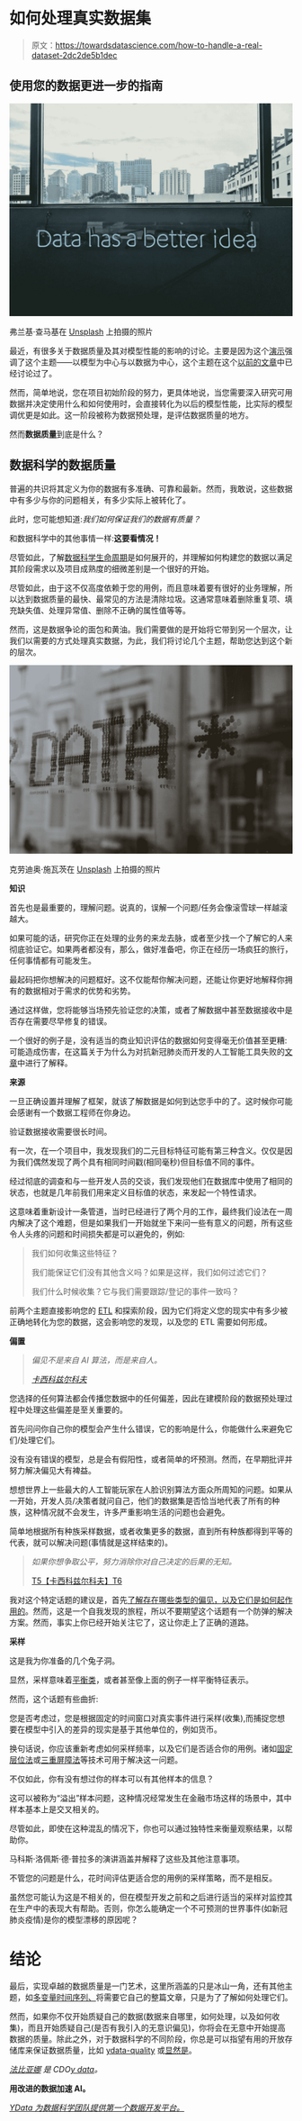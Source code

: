 # 如何处理真实数据集

> 原文：<https://towardsdatascience.com/how-to-handle-a-real-dataset-2dc2de5b1dec>

## 使用您的数据更进一步的指南

![](img/b4c446c47b41a541f74308db4fd5a6e7.png)

弗兰基·查马基在 [Unsplash](https://unsplash.com/) 上拍摄的照片

最近，有很多关于数据质量及其对模型性能的影响的讨论。主要是因为这个[演示](https://www.youtube.com/watch?v=06-AZXmwHjo)强调了这个主题——以模型为中心与以数据为中心，这个主题在这个[以前的文章](/from-model-centric-to-data-centric-4beb8ef50475)中已经讨论过了。

然而，简单地说，您在项目初始阶段的努力，更具体地说，当您需要深入研究可用数据并决定使用什么和如何使用时，会直接转化为以后的模型性能，比实际的模型调优更是如此。这一阶段被称为数据预处理，是评估数据质量的地方。

然而**数据质量**到底是什么？

## 数据科学的数据质量

普遍的共识将其定义为你的数据有多准确、可靠和最新。然而，我敢说，这些数据中有多少与你的问题相关，有多少实际上被转化了。

此时，您可能想知道:*我们如何保证我们的数据有质量？*

和数据科学中的其他事情一样:**这要看情况！**

尽管如此，了解[数据科学生命周期](/stoend-to-end-data-science-life-cycle-6387523b5afc)是如何展开的，并理解如何构建您的数据以满足其阶段需求以及项目成熟度的细微差别是一个很好的开始。

尽管如此，由于这不仅高度依赖于您的用例，而且意味着要有很好的业务理解，所以达到数据质量的最快、最常见的方法是清除垃圾。这通常意味着删除重复项、填充缺失值、处理异常值、删除不正确的属性值等等。

然而，这是数据争论的面包和黄油。我们需要做的是开始将它带到另一个层次，让我们以需要的方式处理真实数据，为此，我们将讨论几个主题，帮助您达到这个新的层次。

![](img/aaea3f4a66b10914eda66da80730305d.png)

克劳迪奥·施瓦茨在 [Unsplash](https://unsplash.com?utm_source=medium&utm_medium=referral) 上拍摄的照片

**知识**

首先也是最重要的，理解问题。说真的，误解一个问题/任务会像滚雪球一样越滚越大。

如果可能的话，研究你正在处理的业务的来龙去脉，或者至少找一个了解它的人来彻底验证它。如果两者都没有，那么，做好准备吧，你正在经历一场疯狂的旅行，任何事情都有可能发生。

最起码把你想解决的问题框好。这不仅能帮你解决问题，还能让你更好地解释你拥有的数据相对于需求的优势和劣势。

通过这样做，您将能够当场预先验证您的决策，或者了解数据中甚至数据接收中是否存在需要尽早修复的错误。

一个很好的例子是，没有适当的商业知识评估的数据如何变得毫无价值甚至更糟:可能造成伤害，在这篇关于为什么为对抗新冠肺炎而开发的人工智能工具失败的[文章](https://www.technologyreview.com/2021/07/30/1030329/machine-learning-ai-failed-covid-hospital-diagnosis-pandemic/)中进行了解释。

**来源**

一旦正确设置并理解了框架，就该了解数据是如何到达您手中的了。这时候你可能会感谢有一个数据工程师在你身边。

验证数据接收需要很长时间。

有一次，在一个项目中，我发现我们的二元目标特征可能有第三种含义。仅仅是因为我们偶然发现了两个具有相同时间戳(相同毫秒)但目标值不同的事件。

经过彻底的调查和与一些开发人员的交谈，我们发现他们在数据库中使用了相同的状态，也就是几年前我们用来定义目标值的状态，来发起一个特性请求。

这意味着重新设计一条管道，当时已经进行了两个月的工作，最终我们设法在一周内解决了这个难题，但是如果我们一开始就坐下来问一些有意义的问题，所有这些令人头疼的问题和时间损失都是可以避免的，例如:

> 我们如何收集这些特征？
> 
> 我们能保证它们没有其他含义吗？如果是这样，我们如何过滤它们？
> 
> 我们什么时候收集？它与我们需要跟踪/登记的事件一致吗？

前两个主题直接影响您的 [ETL](/how-to-use-the-magic-of-pipelines-6e98d7e5c9b7) 和探索阶段，因为它们将定义您的现实中有多少被正确地转化为您的数据，这会影响您的发现，以及您的 ETL 需要如何形成。

**偏置**

> *偏见不是来自 AI 算法，而是来自人。*
> 
> [*卡西科兹尔科夫*](/what-is-ai-bias-6606a3bcb814)

您选择的任何算法都会传播您数据中的任何偏差，因此在建模阶段的数据预处理过程中处理这些偏差是至关重要的。

首先问问你自己你的模型会产生什么错误，它的影响是什么，你能做什么来避免它们/处理它们。

没有没有错误的模型，总是会有假阳性，或者简单的坏预测。然而，在早期批评并努力解决偏见大有裨益。

想想世界上一些最大的人工智能玩家在人脸识别算法方面众所周知的问题。如果从一开始，开发人员/决策者就问自己，他们的数据集是否恰当地代表了所有的种族，这种情况就不会发生，许多严重影响生活的问题也会避免。

简单地根据所有种族采样数据，或者收集更多的数据，直到所有种族都得到平等的代表，就可以解决问题(事情就是这样结束的)。

> *如果你想争取公平，努力消除你对自己决定的后果的无知。*
> 
> [T5【卡西科兹尔科夫】T6](https://medium.com/hackernoon/ai-bias-and-what-you-can-do-about-it-4a6ae48b338e)

我对这个特定话题的建议是，首先[了解存在哪些类型的偏见，以及它们是如何起作用的](https://kozyrkov.medium.com/are-you-a-bad-decision-maker-34690deae223)。然而，这是一个自我发现的旅程，所以不要期望这个话题有一个防弹的解决方案。然而，事实上你已经开始关注它了，这让你走上了正确的道路。

**采样**

这是我为你准备的几个兔子洞。

显然，采样意味着[平衡类](/the-new-step-forward-in-synthetic-data-dc854319166d)，或者甚至像上面的例子一样平衡特征表示。

然而，这个话题有些曲折:

您是否考虑过，您是根据固定的时间窗口对真实事件进行采样(收集),而捕捉您想要在模型中引入的差异的现实是基于其他单位的，例如货币。

换句话说，你应该重新考虑如何采样频率，以及它们是否适合你的用例。诸如[固定层位法](https://arxiv.org/abs/1909.03906)或[三重屏障法](/the-triple-barrier-method-251268419dcd)等技术可用于解决这一问题。

不仅如此，你有没有想过你的样本可以有其他样本的信息？

这可以被称为“溢出”样本问题，这种情况经常发生在金融市场这样的场景中，其中样本基本上是交叉相关的。

尽管如此，即使在这种混乱的情况下，你也可以通过独特性来衡量观察结果，以帮助你。

马科斯·洛佩斯·德·普拉多的演讲涵盖并解释了这些及其他注意事项。

不管您的问题是什么，花时间评估更适合您的用例的采样策略，而不是相反。

虽然您可能认为这是不相关的，但在模型开发之前和之后进行适当的采样对监控其在生产中的表现大有帮助。否则，你怎么能确定一个不可预测的世界事件(如新冠肺炎疫情)是你的模型漂移的原因呢？

# 结论

最后，实现卓越的数据质量是一门艺术，这里所涵盖的只是冰山一角，还有其他主题，如[多变量时间序列、](https://medium.com/geekculture/vector-auto-regression-for-multivariate-time-series-forecasting-9334d29591f3)将需要它自己的整篇文章，只是为了了解如何处理它们。

然而，如果你不仅开始质疑自己的数据(数据来自哪里，如何处理，以及如何收集)，而且开始质疑自己(是否有我引入的无意识偏见)，你将会在无意中开始提高数据的质量。除此之外，对于数据科学的不同阶段，你总是可以指望有用的开放存储库来保证数据质量，比如 [ydata-quality](https://github.com/ydataai/ydata-quality) 或[显然是](https://github.com/evidentlyai/evidently)。

[*法比亚娜*](https://www.linkedin.com/in/fabiana-clemente/) *是 CDO*[*y data*](https://ydata.ai/?utm_source=medium&utm_medium=signature&utm_campaign=blog)*。*

**用改进的数据加速 AI。**

[*YData 为数据科学团队提供第一个数据开发平台。*](https://ydata.ai/?utm_source=medium&utm_medium=signature&utm_campaign=blog)
